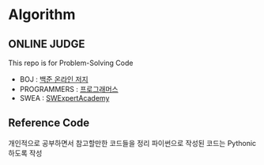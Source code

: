 # Algorithm

## ONLINE JUDGE
This repo is for Problem-Solving Code   
* BOJ : [백준 온라인 저지](https://acmicpc.net)
* PROGRAMMERS : [프로그래머스](https://programmers.co.kr/learn/challenges)
* SWEA : [SWExpertAcademy](https://swexpertacademy.com)

## Reference Code
개인적으로 공부하면서 참고할만한 코드들을 정리
파이썬으로 작성된 코드는 Pythonic하도록 작성
